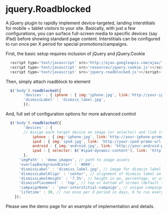 # jquery.Roadblocked

A jQuery plugin to rapidly implement device-targeted, landing interstitials for mobile + tablet visitors to your site. Basically, with just a few configurations, you can surface full-screen media to specific devices (say iPad) before showing standard page content. Interstitials can be configured to run once per X period for special promotions/campaigns. 

First, the basic setup requires inclusion of jQuery and jQuery.Cookie

```javascript
  <script type='text/javascript' src='http://ajax.googleapis.com/ajax/libs/jquery/1.7.1/jquery.min.js'></script>
  <script type='text/javascript' src='resources/jquery.cookie.js'></script>
  <script type='text/javascript' src='jquery.roadblocked.js'></script>
```

Then, simply attach roadblock to element

```javascript
  $('body').roadblocked({
        'devices' : { iphone : { img:'iphone.jpg', link:'http://your-iphone-promo-url' }},
        'dismissLabel' : 'dismiss_label.jpg', 
    	});
```

And, full set of configuration options for more advanced control

```javascript
  $('body').roadblocked({
    	'devices' : { 
        // Assign each target device an image (or selector) and link (optional) for interstitial content
  			iphone : { img:'iphone.jpg', link:'http://your-iphone-promo-url'},
  			ipod : { img:'ipod.jpg', link: 'http://your-ipod-promo-url' },
  			android : { img:'android.jpg', link: 'http://your-android-promo-url' },
  			ipad : { selector: $('#ipad-dynamic-content'), link: 'http://your-ipad-promo-url' }
  		},
      'imgPath' : 'demo_images', // path to image assets
      'overlayBackgroundColor' : '#000',
      'dismissLabel' : 'dismiss_label.jpg', // image for dismiss label (or selector)
      'dismissLabelAlign' : 'center', // alignment of dismiss label on screen
      'dismissLabelHeight' : '7.5%', // height in px, percentage, or use stylesheet to set per device
      'dismissPlacement' : 'top', // top or bottom of screen (default top)
      'campaignName' : 'your-interstitial-campaign', // unique campaign name
      'lifetime' : 30, // run once per X period in days, 0 to run every visit (default)
  	});
```

Please see the demo page for an example of implementation and details.

  